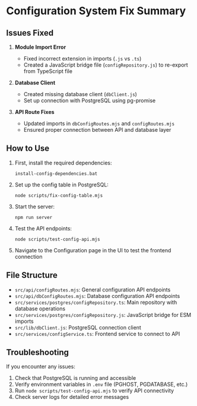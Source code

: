 # Configuration System Fix Summary

## Issues Fixed

1. **Module Import Error**
   - Fixed incorrect extension in imports (`.js` vs `.ts`)
   - Created a JavaScript bridge file (`configRepository.js`) to re-export from TypeScript file

2. **Database Client**
   - Created missing database client (`dbClient.js`)
   - Set up connection with PostgreSQL using pg-promise

3. **API Route Fixes**
   - Updated imports in `dbConfigRoutes.mjs` and `configRoutes.mjs`
   - Ensured proper connection between API and database layer

## How to Use

1. First, install the required dependencies:
   ```
   install-config-dependencies.bat
   ```

2. Set up the config table in PostgreSQL:
   ```
   node scripts/fix-config-table.mjs
   ```

3. Start the server:
   ```
   npm run server
   ```

4. Test the API endpoints:
   ```
   node scripts/test-config-api.mjs
   ```

5. Navigate to the Configuration page in the UI to test the frontend connection

## File Structure

- `src/api/configRoutes.mjs`: General configuration API endpoints
- `src/api/dbConfigRoutes.mjs`: Database configuration API endpoints
- `src/services/postgres/configRepository.ts`: Main repository with database operations
- `src/services/postgres/configRepository.js`: JavaScript bridge for ESM imports
- `src/lib/dbClient.js`: PostgreSQL connection client
- `src/services/configService.ts`: Frontend service to connect to API

## Troubleshooting

If you encounter any issues:

1. Check that PostgreSQL is running and accessible
2. Verify environment variables in `.env` file (PGHOST, PGDATABASE, etc.)
3. Run `node scripts/test-config-api.mjs` to verify API connectivity
4. Check server logs for detailed error messages
